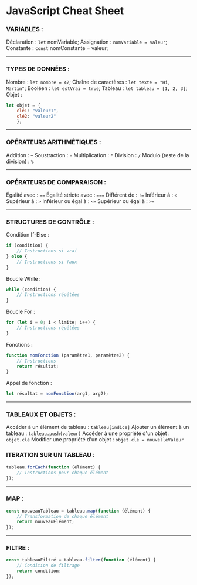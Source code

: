 # JavaScript Cheat Sheet


### VARIABLES :

Déclaration : `let` nomVariable;
Assignation : `nomVariable = valeur`;
Constante : `const` nomConstante = valeur;

---

### TYPES DE DONNÉES :

Nombre : `let nombre = 42`;
Chaîne de caractères : `let texte = "Hi, Martin"`;
Booléen : `let estVrai = true`;
Tableau : `let tableau = [1, 2, 3]`;
Objet :

```javascript
let objet = { 
    clé1: "valeur1", 
    clé2: "valeur2" 
    };
```

---

### OPÉRATEURS ARITHMÉTIQUES :

Addition : `+`
Soustraction : `-`
Multiplication : `*`
Division : `/`
Modulo (reste de la division) : `%`

---

### OPÉRATEURS DE COMPARAISON :

Égalité avec : `==`
Égalité stricte avec : `===`
Différent de : `!=`
Inférieur à : `<`
Supérieur à : `>`
Inférieur ou égal à : `<=`
Supérieur ou égal à : `>=`

---

### STRUCTURES DE CONTRÔLE :

Condition If-Else :

```javascript
if (condition) {
    // Instructions si vrai
} else {
    // Instructions si faux
}
```

Boucle While :

```javascript
while (condition) {
    // Instructions répétées
}
```

Boucle For :

```javascript
for (let i = 0; i < limite; i++) {
    // Instructions répétées
}
```

Fonctions :

```javascript
function nomFonction (paramètre1, paramètre2) {
    // Instructions
    return résultat;
}
```

Appel de fonction :

```javascript
let résultat = nomFonction(arg1, arg2);
```

---

### TABLEAUX ET OBJETS :

Accéder à un élément de tableau : `tableau[indice]`
Ajouter un élément à un tableau : `tableau.push(valeur)`
Accéder à une propriété d'un objet : `objet.clé`
Modifier une propriété d'un objet : `objet.clé = nouvelleValeur`

### ITERATION SUR UN TABLEAU :

```javascript
tableau.forEach(function (élément) {
    // Instructions pour chaque élément
});
```

---

### MAP :

```javascript
const nouveauTableau = tableau.map(function (élément) {
    // Transformation de chaque élément
    return nouveauÉlément;
});
```

---

### FILTRE :

```javascript
const tableauFiltré = tableau.filter(function (élément) {
    // Condition de filtrage
    return condition;
});
```
